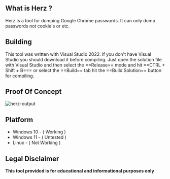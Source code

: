## What is Herz ?

Herz is a tool for dumping Google Chrome passwords. It can only dump passwords not cookie's or etc.

## Building

This tool was written with Visual Studio 2022. If you don't have Visual Studio you should download it before compiling. Just open the solution file with Visual Studio and then select the ==Release== mode and hit ==CTRL + Shift + B=== or select the ==Build== tab hit the ==Build Solution== button for compiling.

## Proof Of Concept

![herz-output](https://github.com/user-attachments/assets/80acec4e-d4fb-4be0-819b-bb902a6f552e)

## Platform

- Windows 10 - ( Working )
- Windows 11 - ( Untested )
- Linux - ( Not Working )

## Legal Disclaimer

**This tool provided is for educational and informational purposes only**
